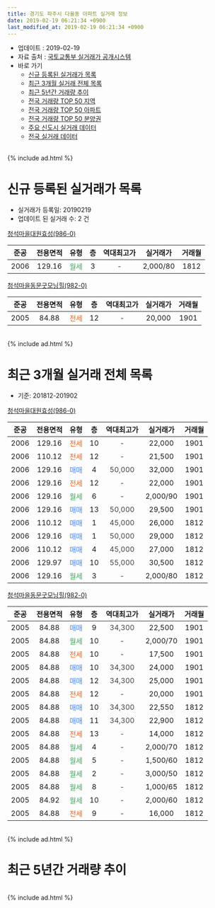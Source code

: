 ```yaml
---
title: 경기도 파주시 다율동 아파트 실거래 정보
date: 2019-02-19 06:21:34 +0900
last_modified_at: 2019-02-19 06:21:34 +0900
---
```


* 업데이트 : 2019-02-19
* 자료 출처 : [국토교통부 실거래가 공개시스템](http://rt.molit.go.kr)
* 바로 가기
    * [신규 등록된 실거래가 목록](#신규-등록된-실거래가-목록)
    * [최근 3개월 실거래 전체 목록](#최근-3개월-실거래-전체-목록)
    * [최근 5년간 거래량 추이](#최근-5년간-거래량-추이)
    * [전국 거래량 TOP 50 지역](https://inasie.github.io/apt-trade-info/최근-3개월-전국에서-가장-거래가-많이-발생한-지역)
    * [전국 거래량 TOP 50 아파트](https://inasie.github.io/apt-trade-info/최근-3개월-전국에서-가장-거래가-많이-발생한-아파트)
    * [전국 거래량 TOP 50 분양권](https://inasie.github.io/apt-trade-info/최근-3개월-전국에서-가장-거래가-많이-발생한-분양권)
    * [주요 신도시 실거래 데이터](https://inasie.github.io/apt-trade-info/주요-신도시)
    * [전국 실거래 데이터](https://inasie.github.io/apt-trade-info/전국)
<br>
{% include ad.html %}
<br>

# 신규 등록된 실거래가 목록
* 실거래가 등록일: 20190219
* 업데이트 된 실거래 수: 2 건


[청석마을대원효성(986-0)](https://search.naver.com/search.naver?query=%EA%B2%BD%EA%B8%B0%EB%8F%84+%ED%8C%8C%EC%A3%BC%EC%8B%9C+%EB%8B%A4%EC%9C%A8%EB%8F%99+%EC%B2%AD%EC%84%9D%EB%A7%88%EC%9D%84%EB%8C%80%EC%9B%90%ED%9A%A8%EC%84%B1%28986-0%29)

|준공|전용면적|유형|층|역대최고가|실거래가|거래월|
|:---:|:---:|:---:|:---:|:---:|:---:|:---:|
|2006|129.16|<span style="color:#34a853">월세</span>|3|<span style="color:#444444">-</span>|2,000/80|1812|

[청석마을동문굿모닝힐(982-0)](https://search.naver.com/search.naver?query=%EA%B2%BD%EA%B8%B0%EB%8F%84+%ED%8C%8C%EC%A3%BC%EC%8B%9C+%EB%8B%A4%EC%9C%A8%EB%8F%99+%EC%B2%AD%EC%84%9D%EB%A7%88%EC%9D%84%EB%8F%99%EB%AC%B8%EA%B5%BF%EB%AA%A8%EB%8B%9D%ED%9E%90%28982-0%29)

|준공|전용면적|유형|층|역대최고가|실거래가|거래월|
|:---:|:---:|:---:|:---:|:---:|:---:|:---:|
|2005|84.88|<span style="color:#ff5a00">전세</span>|12|<span style="color:#444444">-</span>|20,000|1901|


<br>
{% include ad.html %}
<br>

# 최근 3개월 실거래 전체 목록
* 기준: 201812-201902


[청석마을대원효성(986-0)](https://search.naver.com/search.naver?query=%EA%B2%BD%EA%B8%B0%EB%8F%84+%ED%8C%8C%EC%A3%BC%EC%8B%9C+%EB%8B%A4%EC%9C%A8%EB%8F%99+%EC%B2%AD%EC%84%9D%EB%A7%88%EC%9D%84%EB%8C%80%EC%9B%90%ED%9A%A8%EC%84%B1%28986-0%29)

|준공|전용면적|유형|층|역대최고가|실거래가|거래월|
|:---:|:---:|:---:|:---:|:---:|:---:|:---:|
|2006|129.16|<span style="color:#ff5a00">전세</span>|10|<span style="color:#444444">-</span>|22,000|1901|
|2006|110.12|<span style="color:#ff5a00">전세</span>|12|<span style="color:#444444">-</span>|21,500|1901|
|2006|129.16|<span style="color:#4285f3">매매</span>|4|<span style="color:#444444">50,000</span>|32,000|1901|
|2006|129.16|<span style="color:#ff5a00">전세</span>|12|<span style="color:#444444">-</span>|22,000|1901|
|2006|129.16|<span style="color:#34a853">월세</span>|6|<span style="color:#444444">-</span>|2,000/90|1901|
|2006|129.16|<span style="color:#4285f3">매매</span>|13|<span style="color:#444444">50,000</span>|29,500|1901|
|2006|110.12|<span style="color:#4285f3">매매</span>|1|<span style="color:#444444">45,000</span>|26,000|1812|
|2006|129.16|<span style="color:#4285f3">매매</span>|1|<span style="color:#444444">50,000</span>|29,000|1812|
|2006|110.12|<span style="color:#4285f3">매매</span>|4|<span style="color:#444444">45,000</span>|27,000|1812|
|2006|129.97|<span style="color:#4285f3">매매</span>|10|<span style="color:#444444">55,000</span>|30,500|1812|
|2006|129.16|<span style="color:#34a853">월세</span>|3|<span style="color:#444444">-</span>|2,000/80|1812|

[청석마을동문굿모닝힐(982-0)](https://search.naver.com/search.naver?query=%EA%B2%BD%EA%B8%B0%EB%8F%84+%ED%8C%8C%EC%A3%BC%EC%8B%9C+%EB%8B%A4%EC%9C%A8%EB%8F%99+%EC%B2%AD%EC%84%9D%EB%A7%88%EC%9D%84%EB%8F%99%EB%AC%B8%EA%B5%BF%EB%AA%A8%EB%8B%9D%ED%9E%90%28982-0%29)

|준공|전용면적|유형|층|역대최고가|실거래가|거래월|
|:---:|:---:|:---:|:---:|:---:|:---:|:---:|
|2005|84.88|<span style="color:#4285f3">매매</span>|9|<span style="color:#444444">34,300</span>|22,500|1901|
|2005|84.88|<span style="color:#34a853">월세</span>|10|<span style="color:#444444">-</span>|2,000/70|1901|
|2005|84.88|<span style="color:#ff5a00">전세</span>|10|<span style="color:#444444">-</span>|17,500|1901|
|2005|84.88|<span style="color:#4285f3">매매</span>|10|<span style="color:#444444">34,300</span>|24,000|1901|
|2005|84.88|<span style="color:#4285f3">매매</span>|12|<span style="color:#444444">34,300</span>|25,000|1901|
|2005|84.88|<span style="color:#ff5a00">전세</span>|12|<span style="color:#444444">-</span>|20,000|1901|
|2005|84.88|<span style="color:#4285f3">매매</span>|10|<span style="color:#444444">34,300</span>|22,550|1812|
|2005|84.88|<span style="color:#4285f3">매매</span>|11|<span style="color:#444444">34,300</span>|22,900|1812|
|2005|84.88|<span style="color:#ff5a00">전세</span>|13|<span style="color:#444444">-</span>|14,000|1812|
|2005|84.88|<span style="color:#34a853">월세</span>|4|<span style="color:#444444">-</span>|2,000/70|1812|
|2005|84.88|<span style="color:#34a853">월세</span>|5|<span style="color:#444444">-</span>|1,500/60|1812|
|2005|84.88|<span style="color:#34a853">월세</span>|2|<span style="color:#444444">-</span>|3,000/50|1812|
|2005|84.88|<span style="color:#34a853">월세</span>|8|<span style="color:#444444">-</span>|1,000/65|1812|
|2005|84.92|<span style="color:#34a853">월세</span>|10|<span style="color:#444444">-</span>|2,000/60|1812|
|2005|84.88|<span style="color:#ff5a00">전세</span>|9|<span style="color:#444444">-</span>|16,000|1812|


<br>
{% include ad.html %}
<br>

# 최근 5년간 거래량 추이


<div style="width:100%;">
    <canvas id="deal_progress" height="200"></canvas>
</div>

<script>
new Chart(document.getElementById("deal_progress"), {
    type: 'line',
    data: {
        labels: ['201402','201403','201404','201405','201406','201407','201408','201409','201410','201411','201412','201501','201502','201503','201504','201505','201506','201507','201508','201509','201510','201511','201512','201601','201602','201603','201604','201605','201606','201607','201608','201609','201610','201611','201612','201701','201702','201703','201704','201705','201706','201707','201708','201709','201710','201711','201712','201801','201802','201803','201804','201805','201806','201807','201808','201809','201810','201811','201812','201901','201902'],
        datasets: [{
            label: '매매',
            pointRadius: 1,
            data: [16, 16, 8, 4, 8, 8, 16, 13, 18, 15, 12, 15, 22, 25, 20, 21, 20, 30, 15, 24, 25, 13, 11, 8, 14, 11, 22, 11, 26, 23, 19, 22, 22, 10, 10, 19, 12, 19, 6, 11, 19, 19, 15, 10, 11, 12, 11, 16, 7, 13, 5, 9, 5, 12, 5, 10, 8, 4, 6, 5, 0],
            borderColor: "rgba(255, 201, 14, 1)",
            backgroundColor: "rgba(255, 201, 14, 0.5)",
            fill: false,
            lineTension: 0
        },{
            label: '전월세',
            pointRadius: 1,
            data: [19, 34, 23, 18, 17, 20, 31, 16, 20, 20, 23, 15, 22, 24, 15, 20, 10, 11, 12, 15, 17, 21, 14, 15, 15, 15, 13, 14, 12, 17, 10, 17, 15, 12, 13, 14, 18, 19, 16, 12, 11, 16, 11, 12, 15, 11, 8, 8, 10, 20, 6, 11, 9, 8, 5, 10, 14, 13, 8, 7, 0],
            borderColor: "rgba(0, 141, 185, 1)",
            backgroundColor: "rgba(0, 141, 185, 0.5)",
            fill: false,
            lineTension: 0
        }
        ]
    },
    options: {
        responsive: true,
        title: {
            display: false
        },
        tooltips: {
            mode: 'index',
            intersect: false
        },
        hover: {
            mode: 'nearest',
            intersect: true
        },
        scales: {
            xAxes: [{
                display: true,
                scaleLabel: {
                    display: true,
                    labelString: '년/월'
                }
            }],
            yAxes: [{
                display: true,
                ticks: {
                    suggestedMin: 0,
                },
                scaleLabel: {
                    display: true,
                    labelString: '실거래 수'
                }
            }]
        }
    }
});

</script>


<br>
{% include ad.html %}
<br>

